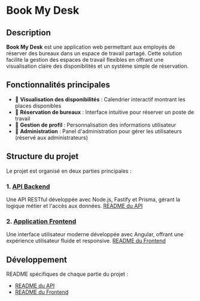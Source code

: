 # Book My Desk

## Description
**Book My Desk** est une application web permettant aux employés de réserver des bureaux dans un espace de travail partagé. Cette solution facilite la gestion des espaces de travail flexibles en offrant une visualisation claire des disponibilités et un système simple de réservation.

## Fonctionnalités principales
- 📅 **Visualisation des disponibilités** : Calendrier interactif montrant les places disponibles
- 🔖 **Réservation de bureaux** : Interface intuitive pour réserver un poste de travail
- 👤 **Gestion de profil** : Personnalisation des informations utilisateur
- 🔐 **Administration** : Panel d'administration pour gérer les utilisateurs (réservé aux administrateurs)

## Structure du projet
Le projet est organisé en deux parties principales :

### 1. [API Backend](/api)
Une API RESTful développée avec Node.js, Fastify et Prisma, gérant la logique métier et l'accès aux données.
[README du API](/api/README.md)

### 2. [Application Frontend](/front)
Une interface utilisateur moderne développée avec Angular, offrant une expérience utilisateur fluide et responsive.
[README du Frontend](/front/README.md)

## Développement
README spécifiques de chaque partie du projet :
- [README du API](/api/README.md)
- [README du Frontend](/front/README.md)
